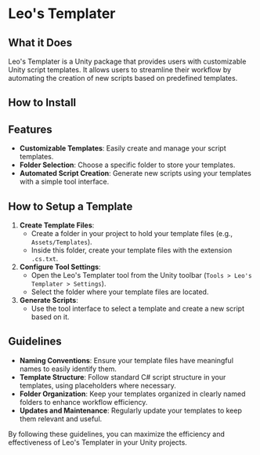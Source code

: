 # Leo's Templater

## What it Does

Leo's Templater is a Unity package that provides users with customizable Unity script templates. It allows users to streamline their workflow by automating the creation of new scripts based on predefined templates.

## How to Install



## Features

- **Customizable Templates**: Easily create and manage your script templates.
- **Folder Selection**: Choose a specific folder to store your templates.
- **Automated Script Creation**: Generate new scripts using your templates with a simple tool interface.

## How to Setup a Template

1. **Create Template Files**:
    - Create a folder in your project to hold your template files (e.g., `Assets/Templates`).
    - Inside this folder, create your template files with the extension `.cs.txt`.
2. **Configure Tool Settings**:
    - Open the Leo's Templater tool from the Unity toolbar (`Tools > Leo's Templater > Settings`).
    - Select the folder where your template files are located.
3. **Generate Scripts**:
    - Use the tool interface to select a template and create a new script based on it.

## Guidelines

- **Naming Conventions**: Ensure your template files have meaningful names to easily identify them.
- **Template Structure**: Follow standard C# script structure in your templates, using placeholders where necessary.
- **Folder Organization**: Keep your templates organized in clearly named folders to enhance workflow efficiency.
- **Updates and Maintenance**: Regularly update your templates to keep them relevant and useful.

By following these guidelines, you can maximize the efficiency and effectiveness of Leo's Templater in your Unity projects.
